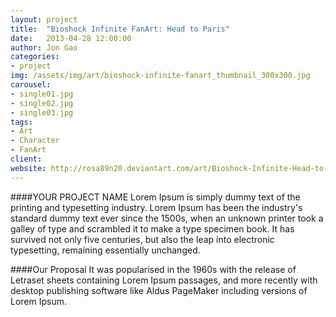 ```yaml
---
layout: project
title:  "Bioshock Infinite FanArt: Head to Paris"
date:   2013-04-28 12:00:00
author: Jon Gao
categories:
- project
img: /assets/img/art/bioshock-infinite-fanart_thumbnail_300x300.jpg
carousel:
- single01.jpg
- single02.jpg
- single03.jpg
tags:
- Art
- Character
- FanArt
client: 
website: http://rosa89n20.deviantart.com/art/Bioshock-Infinite-Head-to-Paris-N48-E2-21-368281314
---
```

####YOUR PROJECT NAME
Lorem Ipsum is simply dummy text of the printing and typesetting industry. Lorem Ipsum has been the industry's standard dummy text ever since the 1500s, when an unknown printer took a galley of type and scrambled it to make a type specimen book. It has survived not only five centuries, but also the leap into electronic typesetting, remaining essentially unchanged.

####Our Proposal
It was popularised in the 1960s with the release of Letraset sheets containing Lorem Ipsum passages, and more recently with desktop publishing software like Aldus PageMaker including versions of Lorem Ipsum.
